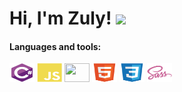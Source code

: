 <h1> Hi, I'm Zuly! <img src="https://media.giphy.com/media/mGcNjsfWAjY5AEZNw6/giphy.gif" width="50"></h1>



<h4>Languages and tools:</h4>
<div style="display: inline_block">
 <img align="center" alt="Rafa-Csharp" height="30" width="40" src="https://raw.githubusercontent.com/devicons/devicon/master/icons/csharp/csharp-original.svg">
 <img align="center" height="30" width="40" src="https://raw.githubusercontent.com/devicons/devicon/master/icons/javascript/javascript-plain.svg">
 <img align="center" height="30" width="40" src="https://cdn.jsdelivr.net/gh/devicons/devicon/icons/angularjs/angularjs-original.svg">
 <!--<img align="center" height="30" width="40" src="https://raw.githubusercontent.com/devicons/devicon/master/icons/nodejs/nodejs-original.svg">-->
 <img align="center" height="30" width="40" src="https://raw.githubusercontent.com/devicons/devicon/master/icons/html5/html5-original.svg">
 <img align="center" height="30" width="40" src="https://raw.githubusercontent.com/devicons/devicon/master/icons/css3/css3-original.svg">
 <img align="center" height="30" width="40" src="https://raw.githubusercontent.com/devicons/devicon/master/icons/sass/sass-original.svg">
</div>





